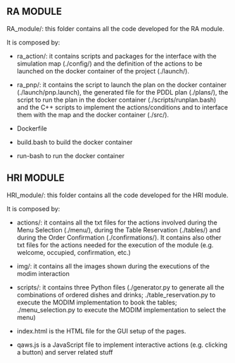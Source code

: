 ## RA MODULE 

RA_module/: this folder contains all the code developed for the RA module.

It is composed by:

- ra_action/: it contains scripts and packages for the interface with the simulation map (./config/) and the definition of the actions to be launched on the docker container of the project (./launch/).

- ra_pnp/: it contains the script to launch the plan on the docker container (./launch/pnp.launch), the generated file for the PDDL plan (./plans/), the script to run the plan in the docker container (./scripts/runplan.bash) and the C++ scripts to implement the actions/conditions and to interface them with the map and the docker container (./src/).

- Dockerfile
- build.bash to build the docker container
- run-bash to run the docker container
 

## HRI MODULE

HRI_module/: this folder contains all the code developed for the HRI module.

It is composed by:

- actions/: it contains all the txt files for the actions involved during the Menu Selection (./menu/), during the Table Reservation (./tables/) and during the Order Confirmation (./confirmations/). It contains also other txt files for the actions needed for the execution of the module (e.g. welcome, occupied, confirmation, etc.)

- img/: it contains all the images shown during the executions of the modim interaction

- scripts/: it contains three Python files (./generator.py to generate all the combinations of ordered dishes and drinks; ./table_reservation.py to execute the MODIM implementation to book the tables; ./menu_selection.py to execute the MODIM implementation to select the menu)

- index.html is the HTML file for the GUI setup of the pages.
- qaws.js is a JavaScript file to implement interactive actions (e.g. clicking a button) and server related stuff
